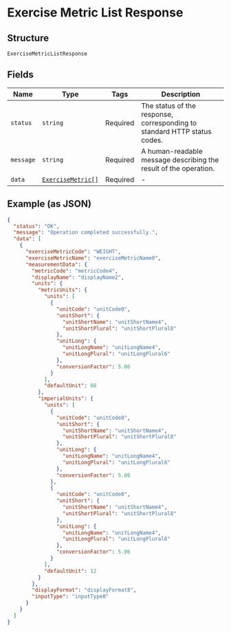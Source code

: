 
# Exercise Metric List Response

## Structure

`ExerciseMetricListResponse`

## Fields

| Name | Type | Tags | Description |
|  --- | --- | --- | --- |
| `status` | `string` | Required | The status of the response, corresponding to standard HTTP status codes. |
| `message` | `string` | Required | A human-readable message describing the result of the operation. |
| `data` | [`ExerciseMetric[]`](../../doc/models/exercise-metric.md) | Required | - |

## Example (as JSON)

```json
{
  "status": "OK",
  "message": "Operation completed successfully.",
  "data": [
    {
      "exerciseMetricCode": "WEIGHT",
      "exerciseMetricName": "exerciseMetricName0",
      "measurementData": {
        "metricCode": "metricCode4",
        "displayName": "displayName2",
        "units": {
          "metricUnits": {
            "units": [
              {
                "unitCode": "unitCode0",
                "unitShort": {
                  "unitShortName": "unitShortName4",
                  "unitShortPlural": "unitShortPlural8"
                },
                "unitLong": {
                  "unitLongName": "unitLongName4",
                  "unitLongPlural": "unitLongPlural6"
                },
                "conversionFactor": 5.06
              }
            ],
            "defaultUnit": 88
          },
          "imperialUnits": {
            "units": [
              {
                "unitCode": "unitCode0",
                "unitShort": {
                  "unitShortName": "unitShortName4",
                  "unitShortPlural": "unitShortPlural8"
                },
                "unitLong": {
                  "unitLongName": "unitLongName4",
                  "unitLongPlural": "unitLongPlural6"
                },
                "conversionFactor": 5.06
              },
              {
                "unitCode": "unitCode0",
                "unitShort": {
                  "unitShortName": "unitShortName4",
                  "unitShortPlural": "unitShortPlural8"
                },
                "unitLong": {
                  "unitLongName": "unitLongName4",
                  "unitLongPlural": "unitLongPlural6"
                },
                "conversionFactor": 5.06
              }
            ],
            "defaultUnit": 12
          }
        },
        "displayFormat": "displayFormat8",
        "inputType": "inputType0"
      }
    }
  ]
}
```

